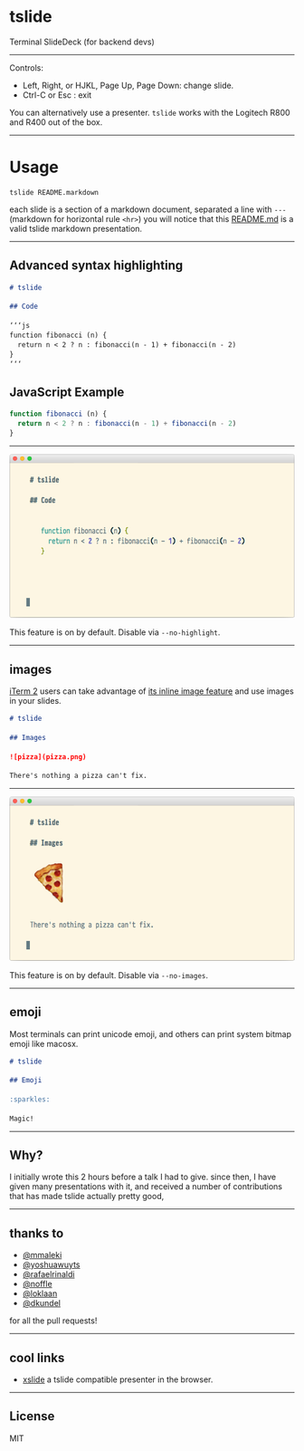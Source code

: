 # tslide

Terminal SlideDeck (for backend devs)

---

Controls:
  * Left, Right, or HJKL, Page Up, Page Down: change slide.
  * Ctrl-C or Esc    : exit

You can alternatively use a presenter. `tslide` works with the Logitech R800 and R400 out of the box.

---

# Usage

```
tslide README.markdown
```

each slide is a section of a markdown document,
separated a line with `---` (markdown for horizontal rule `<hr>`)
you will notice that this [README.md](https://raw.githubusercontent.com/tslide/tslide/master/README.md) is a valid tslide markdown presentation.

---

## Advanced syntax highlighting

```md
# tslide

## Code

‘‘‘js
function fibonacci (n) {
  return n < 2 ? n : fibonacci(n - 1) + fibonacci(n - 2)
}
‘‘‘

```

## JavaScript Example

```js
function fibonacci (n) {
  return n < 2 ? n : fibonacci(n - 1) + fibonacci(n - 2)
}
```

---

![Demo Code](demo-code.png)

This feature is on by default. Disable via `--no-highlight`.

---

## images

[iTerm 2](https://www.iterm2.com) users can 
take advantage of [its inline image feature](https://www.iterm2.com/images.html) and use 
images in your slides.

```md
# tslide

## Images

![pizza](pizza.png)

There's nothing a pizza can't fix.

```
---

![Demo Images](demo-images.png)

This feature is on by default. Disable via `--no-images`.

---

## emoji

Most terminals can print unicode emoji, and others can print system bitmap emoji
like macosx.

```md
# tslide

## Emoji

:sparkles:

Magic!

```
---

## Why?

I initially wrote this 2 hours before a talk I had to give.
since then, I have given many presentations with it,
and received a number of contributions that has made tslide actually pretty good,

---

## thanks to

* [@mmaleki](https://github.com/mmaleki)
* [@yoshuawuyts](https://github.com/yoshuawuyts)
* [@rafaelrinaldi](https://github.com/rafaelrinaldi)
* [@noffle](https://github.com/noffle)
* [@loklaan](https://github.com/loklaan)
* [@dkundel](https://github.com/dkundel)

for all the pull requests!

---

## cool links

* [xslide](https://github.com/substack/xslide) a tslide compatible presenter in the browser.

---

## License

MIT


